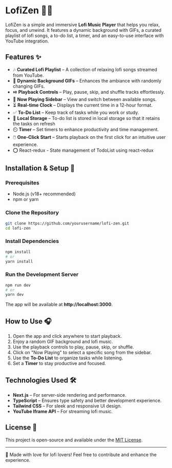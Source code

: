 # LofiZen 🎵🌌

LofiZen is a simple and immersive **Lofi Music Player** that helps you relax, focus, and unwind. It features a dynamic background with GIFs, a curated playlist of lofi songs, a to-do list, a timer, and an easy-to-use interface with YouTube integration.

## Features ✨
- 🎶 **Curated Lofi Playlist** – A collection of relaxing lofi songs streamed from YouTube.
- 🎥 **Dynamic Background GIFs** – Enhances the ambiance with randomly changing GIFs.
- ⏯️ **Playback Controls** – Play, pause, skip, and shuffle tracks effortlessly.
- 📌 **Now Playing Sidebar** – View and switch between available songs.
- ⏳ **Real-time Clock** – Displays the current time in a 12-hour format.
- ✅ **To-Do List** – Keep track of tasks while you work or study. 
- 📝 **Local Storage** – To-do list is stored in local storage so that it retains the tasks on refresh
- ⏲️ **Timer** – Set timers to enhance productivity and time management.
- 🖱️ **One-Click Start** – Starts playback on the first click for an intuitive user experience.
- ⭕ React-redux - State management of TodoList using react-redux

## Installation & Setup 🚀

### Prerequisites
- Node.js (v18+ recommended)
- npm or yarn

### Clone the Repository
```sh
git clone https://github.com/yourusername/lofi-zen.git
cd lofi-zen
```

### Install Dependencies
```sh
npm install
# or
yarn install
```

### Run the Development Server
```sh
npm run dev
# or
yarn dev
```

The app will be available at **http://localhost:3000**.

## How to Use 🎧
1. Open the app and click anywhere to start playback.
2. Enjoy a random GIF background and lofi music.
3. Use the playback controls to play, pause, skip, or shuffle.
4. Click on "Now Playing" to select a specific song from the sidebar.
5. Use the **To-Do List** to organize tasks while listening.
6. Set a **Timer** to stay productive and focused.

## Technologies Used 🛠️
- **Next.js** – For server-side rendering and performance.
- **TypeScript** – Ensures type safety and better development experience.
- **Tailwind CSS** – For sleek and responsive UI design.
- **YouTube Iframe API** – For streaming lofi music.

## License 📜
This project is open-source and available under the [MIT License](LICENSE).

---

💙 Made with love for lofi lovers! Feel free to contribute and enhance the experience.

